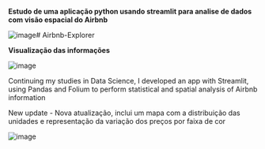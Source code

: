 
**Estudo de uma aplicação python usando streamlit para analise de dados com visão espacial do Airbnb**

![image](https://github.com/gbaere/Airbnb-Explorer/assets/397533/281831af-0425-48d5-9833-70fa5f206df3)# Airbnb-Explorer

**Visualização das informações**

![image](https://github.com/gbaere/Airbnb-Explorer/assets/397533/c5af75d5-b30f-474a-9bd1-19288a33278e)

Continuing my studies in Data Science, I developed an app with Streamlit, using Pandas and Folium to perform statistical and spatial analysis of Airbnb information

New update - Nova atualização, inclui um mapa com a distribuição das unidades e representação da variação dos preços por faixa de cor

![image](https://github.com/gbaere/Airbnb-Explorer/assets/397533/8555a7fc-1956-4c91-8e4b-bef6b87c3d87)

